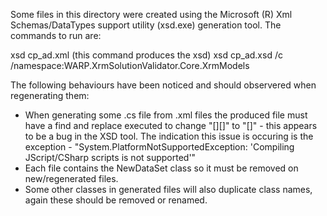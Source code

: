 Some files in this directory were created using the Microsoft (R) Xml Schemas/DataTypes support utility (xsd.exe) generation tool.
The commands to run are:

xsd cp_ad.xml (this command produces the xsd)
xsd cp_ad.xsd /c /namespace:WARP.XrmSolutionValidator.Core.XrmModels


The following behaviours have been noticed and should observered when regenerating them:

- When generating some .cs file from .xml files the produced file must have a find and replace executed to change "[][]" to "[]" - this appears to be a bug in the XSD tool.
  The indication this issue is occuring is the exception - "System.PlatformNotSupportedException: 'Compiling JScript/CSharp scripts is not supported'"
- Each file contains the NewDataSet class so it must be removed on new/regenerated files.
- Some other classes in generated files will also duplicate class names, again these should be removed or renamed.